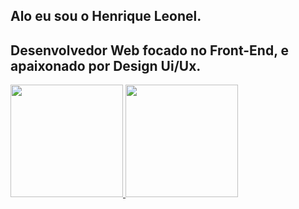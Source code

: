 ## Alo eu sou o Henrique Leonel.
## Desenvolvedor Web focado no Front-End, e apaixonado por Design Ui/Ux.

<div align="left" style="display: inline-flex; column-gap: 24px;">
  <a href="https://github.com/rafaballerini">
  <img height="180em" src="https://github-readme-stats.vercel.app/api?username=henriquemleonel&show_icons=true&theme=dark&include_all_commits=true&count_private=true&border_radius=24">
    <img height="180em" src="https://github-readme-stats.vercel.app/api/top-langs/?username=henriquemleonel&layout=compact&langs_count=7&theme=dark&border_radius=24">
</div>

